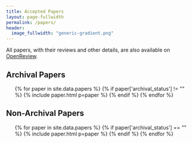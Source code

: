 ```yaml
---
title: Accepted Papers
layout: page-fullwidth
permalink: /papers/
header:
  image_fullwidth: "generic-gradient.png"
---
```


All papers, with their reviews and other details, are also available on [OpenReview](https://openreview.net/group?id=AKBC.ws/2020/Conference).

## Archival Papers

<ul>
{% for paper in site.data.papers %}
    {% if paper['archival_status'] != "" %}
        {% include paper.html p=paper %}
    {% endif %}
{% endfor %}
</ul>

## Non-Archival Papers

<ul>
{% for paper in site.data.papers %}
    {% if paper['archival_status'] == "" %}
        {% include paper.html p=paper %}
    {% endif %}
{% endfor %}
</ul>
